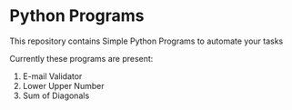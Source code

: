 # Python Programs

This repository contains Simple Python Programs to automate your tasks

Currently these programs are present:
1. E-mail Validator
2. Lower Upper Number
3. Sum of Diagonals

